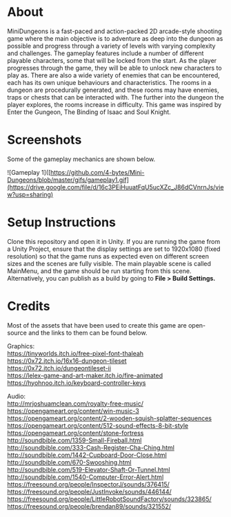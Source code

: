 # About
MiniDungeons is a fast-paced and action-packed 2D arcade-style shooting game where the main objective is to adventure as deep into the dungeon as possible and progress through a variety of levels with varying complexity and challenges. The gameplay features include a number of different playable characters, some that will be locked from the start. As the player progresses through the game, they will be able to unlock new characters to play as. There are also a wide variety of enemies that can be encountered, each has its own unique behaviours and characteristics. The rooms in a dungeon are procedurally generated, and these rooms may have enemies, traps or chests that can be interacted with. The further into the dungeon the player explores, the rooms increase in difficulty. This game was inspired by Enter the Gungeon, The Binding of Isaac and Soul Knight.


# Screenshots
Some of the gameplay mechanics are shown below. <br>

![Gameplay 1]([https://github.com/4-bytes/Mini-Dungeons/blob/master/gifs/gameplay1.gif](https://drive.google.com/file/d/16c3PEiHuuatFqU5ucXZc_J86dCVnrnJs/view?usp=sharing)


# Setup Instructions
Clone this repository and open it in Unity. If you are running the game from a Unity Project, ensure that the display settings are set to 1920x1080 (fixed resolution) so that the game runs as expected even on different screen sizes and the scenes are fully visible. The main playable scene is called MainMenu, and the game should be run starting from this scene. Alternatively, you can publish as a build by going to <b>File > Build Settings.</b>


# Credits
Most of the assets that have been used to create this game are open-source and the links to them can be found below.

Graphics: <br>
https://tinyworlds.itch.io/free-pixel-font-thaleah <br>
https://0x72.itch.io/16x16-dungeon-tileset <br>
https://0x72.itch.io/dungeontileset-ii <br>
https://lelex-game-and-art-maker.itch.io/fire-animated <br>
https://hyohnoo.itch.io/keyboard-controller-keys <br>

Audio:<br>
http://mrjoshuamclean.com/royalty-free-music/ <br>
https://opengameart.org/content/win-music-3 <br>
https://opengameart.org/content/2-wooden-squish-splatter-sequences <br>
https://opengameart.org/content/512-sound-effects-8-bit-style<br>
https://opengameart.org/content/stone-fortress <br>
http://soundbible.com/1359-Small-Fireball.html <br>
http://soundbible.com/333-Cash-Register-Cha-Ching.html<br>
http://soundbible.com/1442-Cupboard-Door-Close.html <br>
http://soundbible.com/670-Swooshing.html <br>
http://soundbible.com/519-Elevator-Shaft-Or-Tunnel.html<br>
http://soundbible.com/1540-Computer-Error-Alert.html<br>
https://freesound.org/people/InspectorJ/sounds/376415/<br>
https://freesound.org/people/JustInvoke/sounds/446144/<br>
https://freesound.org/people/LittleRobotSoundFactory/sounds/323865/<br>
https://freesound.org/people/brendan89/sounds/321552/ <br>
